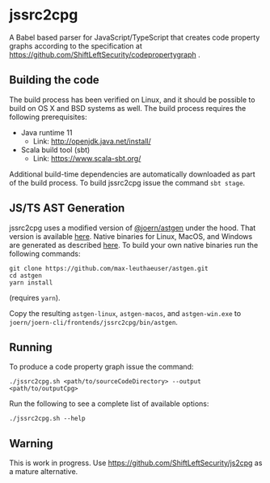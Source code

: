 # jssrc2cpg

A Babel based parser for JavaScript/TypeScript that creates code property graphs according to the specification at https://github.com/ShiftLeftSecurity/codepropertygraph .

## Building the code

The build process has been verified on Linux, and it should be possible 
to build on OS X and BSD systems as well. The build process requires
the following prerequisites:

* Java runtime 11
  - Link: http://openjdk.java.net/install/
* Scala build tool (sbt)
  - Link: https://www.scala-sbt.org/

Additional build-time dependencies are automatically downloaded as part
of the build process. To build jssrc2cpg issue the command `sbt stage`.

## JS/TS AST Generation

jssrc2cpg uses a modified version of [@joern/astgen](https://github.com/joernio/astgen) under the hood.
That version is available [here](https://github.com/max-leuthaeuser/astgen).
Native binaries for Linux, MacOS, and Windows are generated as described [here](https://github.com/max-leuthaeuser/astgen#building).
To build your own native binaries run the following commands:

```shell script
git clone https://github.com/max-leuthaeuser/astgen.git
cd astgen
yarn install
```
(requires `yarn`).

Copy the resulting `astgen-linux`, `astgen-macos`, and `astgen-win.exe` to `joern/joern-cli/frontends/jssrc2cpg/bin/astgen`.

## Running

To produce a code property graph  issue the command:
```shell script
./jssrc2cpg.sh <path/to/sourceCodeDirectory> --output <path/to/outputCpg>
`````

Run the following to see a complete list of available options:
```shell script
./jssrc2cpg.sh --help
```

## Warning

This is work in progress. Use https://github.com/ShiftLeftSecurity/js2cpg as a mature alternative.
